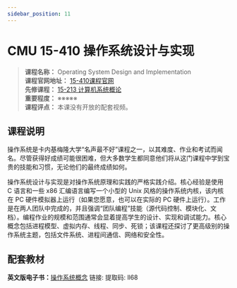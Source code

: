 ```yaml
---
sidebar_position: 11
---
```


# CMU 15-410 操作系统设计与实现

>**课程名称：** Operating System Design and Implementation   
**课程官网地址：** [15-410课程官网](https://www.cs.cmu.edu/~410/)     
**先修课程：** [15-213 计算机系统概论](https://hackway.org/docs/cs/sophomore/system/cs15213)     
**重要程度：** ※※※※※        
**课程评点：** 本课没有开放的配套视频。

## 课程说明
操作系统是卡内基梅隆大学“名声最不好”课程之一，以其难度、作业和考试而闻名。尽管获得好成绩可能很困难，但大多数学生都同意他们将从这门课程中学到宝贵的技能和习惯，无论他们的最终成绩如何。

操作系统设计与实现是对操作系统原理和实践的严格实践介绍。核心经验是使用 C 语言和一些 x86 汇编语言编写一个小型的 Unix 风格的操作系统内核，该内核在 PC 硬件模拟器上运行（如果您愿意，也可以在实际的 PC 硬件上运行）。工作是在两人团队中完成的，并且强调“团队编程”技能（源代码控制、模块化、文档）。编程作业的规模和范围通常会显着提高学生的设计、实现和调试能力。核心概念包括进程模型、虚拟内存、线程、同步、死锁；该课程还探讨了更高级别的操作系统主题，包括文件系统、进程间通信、网络和安全性。

## 配套教材
**英文版电子书：**[操作系统概念](https://pan.baidu.com/s/1jheoZp_hsz-VJ-dXiYY3ww)  链接: 提取码: ll68 




